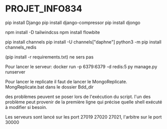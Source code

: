 # PROJET_INFO834

pip install Django
pip install django-compressor
pip install djongo

npm install -D tailwindcss
npm install flowbite

pip install channels
pip install -U channels["daphne"]
python3 -m pip install channels_redis




(pip install -r requirements.txt) ne sers pas 

Pour lancer le serveur:
docker run -p 6379:6379 -d redis:5
py manage.py runserver


Pour lancer le replicate il faut de lancer le MongoReplicate.
MongReplicate.bat dans le dossier Bdd_dir

des problèmes peuvent se poser lors de l'exécution du script. l'un des problème peut provenir de la première ligne qui précise quelle shell exécuté à modifier si besoin.

Les serveurs sont lancé sur les port 27019 27020 27021, l'arbitre sur le port 30000 
